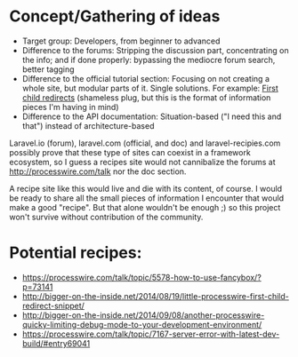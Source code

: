 # Concept/Gathering of ideas

* Target group: Developers, from beginner to advanced
* Difference to the forums: Stripping the discussion part, concentrating on the info; and if done properly: bypassing the mediocre forum search, better tagging
* Difference to the official tutorial section: Focusing on not creating a whole site, but modular parts of it. Single solutions. For example: [First child redirects](http://bigger-on-the-inside.net/2014/08/19/little-processwire-first-child-redirect-snippet/) (shameless plug, but this is the format of information pieces I'm having in mind)
* Difference to the API documentation: Situation-based ("I need this and that") instead of architecture-based
 
Laravel.io (forum), laravel.com (official, and doc) and laravel-recipies.com possibly prove that these type of sites can coexist in a framework ecosystem, so I guess a recipes site would not cannibalize the forums at http://processwire.com/talk nor the doc section.
 
A recipe site like this would live and die with its content, of course. I would be ready to share all the small pieces of information I encounter that would make a good "recipe". But that alone wouldn't be enough ;) so this project won't survive without contribution of the community.

# Potential recipes:

* https://processwire.com/talk/topic/5578-how-to-use-fancybox/?p=73141
* http://bigger-on-the-inside.net/2014/08/19/little-processwire-first-child-redirect-snippet/
* http://bigger-on-the-inside.net/2014/09/08/another-processwire-quicky-limiting-debug-mode-to-your-development-environment/
* https://processwire.com/talk/topic/7167-server-error-with-latest-dev-build/#entry69041
